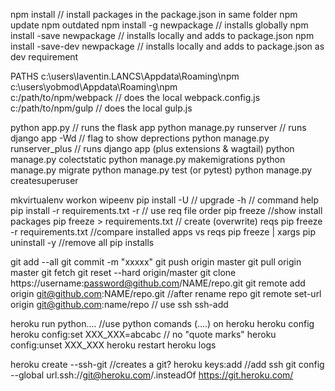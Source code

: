 npm install // install packages in the package.json in same folder
npm update
npm outdated
npm install -g newpackage  // installs globally
npm install -save newpackage  // installs locally and adds to package.json
npm install -save-dev newpackage  // installs locally and adds to package.json as dev requirement

PATHS
c:\users\laventin.LANCS\Appdata\Roaming\npm\
c:\users\yobmod\Appdata\Roaming\npm\
c:/path/to/npm/webpack      //  does the local webpack.config.js
c:/path/to/npm/gulp         //  does the local gulp.js



python app.py   // runs the flask app
python manage.py runserver   // runs django app         -Wd   // flag to show deprections
python manage.py runserver_plus   // runs django app (plus extensions & wagtail)
python manage.py colectstatic
python manage.py makemigrations
python manage.py migrate
python manage.py test (or pytest)
python manage.py createsuperuser

mkvirtualenv <name>
workon <name>
wipeenv <name>
pip install <xxx> 					-U // upgrade    -h // command help
pip install -r requirements.txt		 -r // use req file order
pip freeze							//show install packages
pip freeze > requirements.txt     	// create (overwrite) reqs
pip freeze -r requirements.txt		//compare installed apps vs reqs
pip freeze | xargs pip uninstall -y 	//remove all pip installs



git add --all
git commit -m "xxxxx"
git push origin master
git pull origin master
git fetch
git reset --hard origin/master
git clone https://username:password@github.com/NAME/repo.git
git remote add origin git@github.com:NAME/repo.git   //after rename repo
git remote set-url origin git@github.com:name/repo   // use ssh
ssh-add

heroku run python....    //use python comands (....) on heroku
heroku config
heroku config:set XXX_XXX=abcabc  // no "quote marks"
heroku config:unset XXX_XXX
heroku restart
heroku logs

heroku create --ssh-git     //creates a git?
heroku keys:add         //add ssh
git config --global url.ssh://git@heroku.com/.insteadOf https://git.heroku.com/
